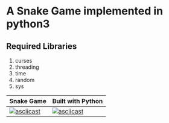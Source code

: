 # A Snake Game implemented in python3

## Required Libraries
1. curses
2. threading
3. time
4. random
5. sys



Snake Game  | Built with Python
------------- | -------------
[![asciicast](https://asciinema.org/a/190808.png)](https://asciinema.org/a/190808)  | [![asciicast](https://asciinema.org/a/190811.png)](https://asciinema.org/a/190811)



